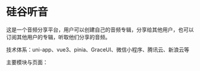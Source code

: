 # 硅谷听音

这是一个音频分享平台，用户可以创建自己的音频专辑，分享给其他用户，也可以订阅其他用户的专辑，听取他们分享的音频。

技术体系：uni-app、vue3、pinia、GraceUI、微信小程序、腾讯云、新浪云等

主要模块与页面：
